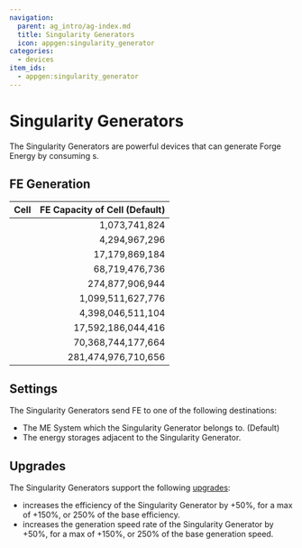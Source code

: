 ```yaml
---
navigation:
  parent: ag_intro/ag-index.md
  title: Singularity Generators
  icon: appgen:singularity_generator
categories:
  - devices
item_ids:
  - appgen:singularity_generator
---
```


# Singularity Generators

<Row gap="20">
<BlockImage id="appgen:singularity_generator" scale="8"></BlockImage>
</Row>

The Singularity Generators are powerful devices that can generate Forge Energy by
consuming <ItemLink id="ae2:singularity" />s.

## FE Generation

| Cell                                   | FE Capacity of Cell (Default) |
|----------------------------------------|------------------------------:|
| <ItemLink id="appflux:fe_1k_cell" />   |                 1,073,741,824 |
| <ItemLink id="appflux:fe_4k_cell" />   |                 4,294,967,296 |
| <ItemLink id="appflux:fe_16k_cell" />  |                17,179,869,184 |
| <ItemLink id="appflux:fe_64k_cell" />  |                68,719,476,736 |
| <ItemLink id="appflux:fe_256k_cell" /> |               274,877,906,944 |
| <ItemLink id="appflux:fe_1m_cell" />   |             1,099,511,627,776 |
| <ItemLink id="appflux:fe_4m_cell" />   |             4,398,046,511,104 |
| <ItemLink id="appflux:fe_16m_cell" />  |            17,592,186,044,416 |
| <ItemLink id="appflux:fe_64m_cell" />  |            70,368,744,177,664 |
| <ItemLink id="appflux:fe_256m_cell" /> |           281,474,976,710,656 |

## Settings

The Singularity Generators send FE to one of the following destinations:

* The ME System which the Singularity Generator belongs to. (Default)
* The energy storages adjacent to the Singularity Generator.

## Upgrades

The Singularity Generators support the following [upgrades](ae2:items-blocks-machines/upgrade_cards.md):

* <ItemLink id="ae2:energy_card" /> increases the efficiency of the Singularity Generator by +50%, for a max of +150%, or 250% of the base efficiency.
* <ItemLink id="ae2:speed_card" /> increases the generation speed rate of the Singularity Generator by +50%, for a max of +150%, or 250% of the base generation speed.

